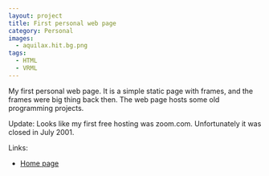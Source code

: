 ```yaml
---
layout: project
title: First personal web page
category: Personal
images:
  - aquilax.hit.bg.png
tags:
  - HTML
  - VRML
---
```


My first personal web page. It is a simple static page with frames, and the frames were big thing back then. The web page hosts some old programming projects.

Update: Looks like my first free hosting was zoom.com. Unfortunately it was closed in July 2001.

Links:

* [Home page](http://aquilax.horemag.net/)
